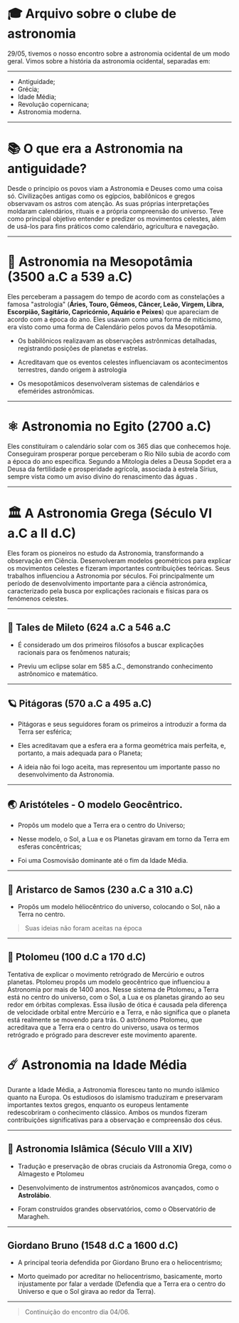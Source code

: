 # 🎓 Arquivo sobre o clube de astronomia

29/05, tivemos o nosso encontro sobre a astronomia ocidental de um modo geral. Vimos sobre a história da astronomia ocidental, separadas em: 

---
- Antiguidade;
- Grécia;
- Idade Média;
- Revolução copernicana;
- Astronomia moderna.
---

# 📚 O que era a Astronomia na antiguidade?

Desde o principio os povos viam a Astronomia e Deuses como uma coisa só. Civilizações antigas como os egípcios, babilônicos e gregos observavam os astros com atenção. As suas próprias interpretações moldaram calendários, rituais e a própria compreensão do universo.
Teve como principal objetivo entender e predizer os movimentos celestes, além de usá-los para fins práticos como calendário, agricultura e navegação.

---

# 📜 Astronomia na Mesopotâmia (3500 a.C a 539 a.C)

Eles perceberam a passagem do tempo de acordo com as constelações a famosa "astrologia" (**Áries, Touro, Gêmeos, Câncer, Leão, Virgem, Libra, Escorpião, Sagitário, Capricórnio, Aquário e Peixes**) que apareciam de acordo com a época do ano. Eles usavam como uma forma de miticismo, era visto como uma forma de Calendário pelos povos da Mesopotâmia.

 - Os babilônicos realizavam as observações astrônmicas detalhadas, registrando posições de planetas e estrelas.

 -  Acreditavam que os eventos celestes influenciavam os acontecimentos terrestres, dando origem à astrologia

 - Os mesopotâmicos desenvolveram sistemas de calendários e efemérides astronômicas.

---

# ⚛ Astronomia no Egito (2700 a.C)

Eles constituíram o calendário solar com os 365 dias que conhecemos hoje. Conseguiram prosperar porque perceberam o Rio Nilo subia de acordo com a época do ano específica. Segundo a Mitologia deles a Deusa Sopdet era a Deusa da fertilidade e prosperidade agrícola, associada à estrela Sírius, sempre vista como um aviso divino do renascimento das águas .

---

# 🏛️ A Astronomia Grega (Século VI a.C a II d.C)

Eles foram os pioneiros no estudo da Astronomia, transformando a observação em Ciência. Desenvolveram modelos geométricos para explicar os movimentos celestes e fizeram importantes contribuições teóricas. Seus trabalhos influenciou a Astronomia por séculos.
Foi principalmente um período de desenvolvimento importante para a ciência astronómica, caracterizado pela busca por explicações racionais e físicas para os fenómenos celestes.

---

## 🔺 Tales de Mileto (624 a.C a 546 a.C

  - É considerado um dos primeiros filósofos a buscar explicações racionais para os fenômenos naturais;

  - Previu um eclipse solar em 585 a.C., demonstrando conhecimento astrônomico e matemático.
 
---
## 🪐 Pitágoras (570 a.C a 495 a.C)

  - Pitágoras e seus seguidores foram os primeiros a introduzir a forma da Terra ser esférica;

  - Eles acreditavam que a esfera era a forma geométrica mais perfeita, e, portanto, a mais adequada para o Planeta;

  - A ideia não foi logo aceita, mas representou um importante passo no desenvolvimento da Astronomia.

---

## 🌏 Aristóteles - O modelo Geocêntrico.

 - Propôs um modelo que a Terra era o centro do Universo;

 - Nesse modelo, o Sol, a Lua e os Planetas giravam em torno da Terra em esferas concêntricas;

 - Foi uma Cosmovisão dominante até o fim da Idade Média.
 
---
## 🌌 Aristarco de Samos (230 a.C a 310 a.C)

 - Propôs um modelo héliocêntrico do universo, colocando o Sol, não a Terra no centro.
 

>Suas ideias não foram aceitas na época

---
## 🚀 Ptolomeu (100 d.C a 170 d.C)

Tentativa de explicar o movimento retrógrado de Mercúrio e outros planetas. Ptolomeu propôs um modelo geocêntrico que influenciou a Astronomia por mais de 1400 anos. Nesse sistema de Ptolomeu, a Terra está no centro do universo, com o Sol, a Lua e os planetas girando ao seu redor em órbitas complexas. Essa ilusão de ótica é causada pela diferença de velocidade orbital entre Mercúrio e a Terra, e não significa que o planeta está realmente se movendo para trás. O astrônomo Ptolomeu, que acreditava que a Terra era o centro do universo, usava os termos retrógrado e prógrado para descrever este movimento aparente. 


# ☄️ Astronomia na Idade Média

Durante a Idade Média, a Astronomia floresceu tanto no mundo islâmico quanto na Europa. Os estudiosos do islamismo traduziram e preservaram importantes textos gregos, enquanto os europeus lentamente redescobriram o conhecimento clássico. Ambos os mundos fizeram contribuições significativas para a observação e compreensão dos céus. 

---

## 🌟 Astronomia Islâmica (Século VIII a XIV)

- Tradução e preservação de obras cruciais da Astronomia Grega, como o Almagesto e Ptolomeu

- Desenvolvimento de instrumentos astrônomicos avançados, como o **Astrolábio**.

- Foram construídos grandes observatórios, como o Observatório de Maragheh.

---

## Giordano Bruno (1548 d.C a 1600 d.C)

- A principal teoria defendida por Giordano Bruno era o heliocentrismo;

- Morto queimado por acreditar no heliocentrismo, basicamente, morto injustamente por falar a verdade (Defendia que a Terra era o centro do Universo e que o Sol girava ao redor da Terra).

---

> Continuição do encontro dia 04/06.
